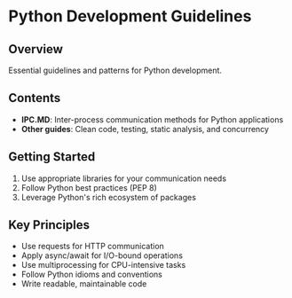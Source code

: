 # Python Development Guidelines

## Overview

Essential guidelines and patterns for Python development.

## Contents

- **IPC.MD**: Inter-process communication methods for Python applications
- **Other guides**: Clean code, testing, static analysis, and concurrency

## Getting Started

1. Use appropriate libraries for your communication needs
2. Follow Python best practices (PEP 8)
3. Leverage Python's rich ecosystem of packages

## Key Principles

- Use requests for HTTP communication
- Apply async/await for I/O-bound operations
- Use multiprocessing for CPU-intensive tasks
- Follow Python idioms and conventions
- Write readable, maintainable code